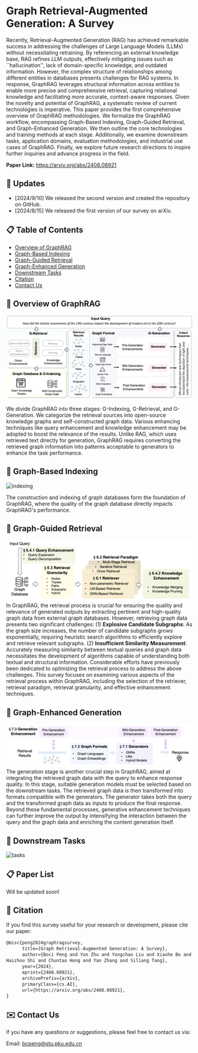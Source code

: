 # Graph Retrieval-Augmented Generation: A Survey

Recently, Retrieval-Augmented Generation (RAG) has achieved remarkable success in addressing the challenges of Large Language Models (LLMs) without necessitating retraining. By referencing an external knowledge base, RAG refines LLM outputs, effectively mitigating issues such as ``hallucination'', lack of domain-specific knowledge, and outdated information. However, the complex structure of relationships among different entities in databases presents challenges for RAG systems. In response, GraphRAG leverages structural information across entities to enable more precise and comprehensive retrieval, capturing relational knowledge and facilitating more accurate, context-aware responses. Given the novelty and potential of GraphRAG, a systematic review of current technologies is imperative. This paper provides the first comprehensive overview of GraphRAG methodologies. We formalize the GraphRAG workflow, encompassing Graph-Based Indexing, Graph-Guided Retrieval, and Graph-Enhanced Generation. We then outline the core technologies and training methods at each stage. Additionally, we examine downstream tasks, application domains, evaluation methodologies, and industrial use cases of GraphRAG. Finally, we explore future research directions to inspire further inquiries and advance progress in the field.

**Paper Link:** https://arxiv.org/abs/2408.08921

## 📆 Updates

- [2024/9/10] We released the second version and created the repository on GitHub.
- [2024/8/15] We released the first version of our survey on arXiv.

## 📋 Table of Contents

- [Overview of GraphRAG](#overview)
- [Graph-Based Indexing](#indexing)
- [Graph-Guided Retrieval](#retrieval)
- [Graph-Enhanced Generation](#generation)
- [Downstream Tasks](#tasks)
- [Citation](#citation)
- [Contact Us](#contact)

## <a name="overview">📕 Overview of GraphRAG

![ioverview](figure/overview.png)

We divide GraphRAG into three stages: G-Indexing, G-Retrieval, and G-Generation. We categorize the retrieval sources into open-source knowledge graphs and self-constructed graph data. Various enhancing techniques like query enhancement and knowledge enhancement may be adopted to boost the relevance of the results. Unlike RAG, which uses retrieved text directly for generation, GraphRAG requires converting the retrieved graph information into patterns acceptable to generators to enhance the task performance.

## <a name="indexing">📗 Graph-Based Indexing

![indexing](figure/indexing.png)

The construction and indexing of graph databases form the foundation of GraphRAG, where the quality of the graph database directly impacts GraphRAG's performance. 



## <a name="retrieval">📘 Graph-Guided Retrieval

![retrieval](figure/retrieval.png)
In GraphRAG, the retrieval process is crucial for ensuring the quality and relevance of generated outputs by extracting pertinent and high-quality graph data from external graph databases. However, retrieving graph data presents two significant challenges: (1) **Explosive Candidate Subgraphs**: As the graph size increases, the number of candidate subgraphs grows exponentially, requiring heuristic search algorithms to efficiently explore and retrieve relevant subgraphs. (2) **Insufficient Similarity Measurement**: Accurately measuring similarity between textual queries and graph data necessitates the development of algorithms capable of understanding both textual and structural information. Considerable efforts have previously been dedicated to optimizing the retrieval process to address the above challenges. This survey focuses on examining various aspects of the retrieval process within GraphRAG, including the selection of the retriever, retrieval paradigm, retrieval granularity, and effective enhancement techniques.


## <a name="generation">📙 Graph-Enhanced Generation

![generation](figure/generation.png)
The generation stage is another crucial step in GraphRAG, aimed at integrating the retrieved graph data with the query to enhance response quality. In this stage, suitable generation models must be selected based on the downstream tasks. The retrieved graph data is then transformed into formats compatible with the generators. The generator takes both the query and the transformed graph data as inputs to produce the final response. Beyond these fundamental processes, generative enhancement techniques can further improve the output by intensifying the interaction between the query and the graph data and enriching the content generation itself.


## <a name="tasks">🔎 Downstream Tasks

![tasks](figure/tasks.png)

## 📋 Paper List
Will be updated soon!

## <a name="citation">🔗 Citation

If you find this survey useful for your research or development, please cite our paper:

```
@misc{peng2024graphragsurvey,
      title={Graph Retrieval-Augmented Generation: A Survey}, 
      author={Boci Peng and Yun Zhu and Yongchao Liu and Xiaohe Bo and Haizhou Shi and Chuntao Hong and Yan Zhang and Siliang Tang},
      year={2024},
      eprint={2408.08921},
      archivePrefix={arXiv},
      primaryClass={cs.AI},
      url={https://arxiv.org/abs/2408.08921}, 
}
```

## <a name="contact">✉️ Contact Us

If you have any questions or suggestions, please feel free to contact us via:

Email: bcpeng@stu.pku.edu.cn
